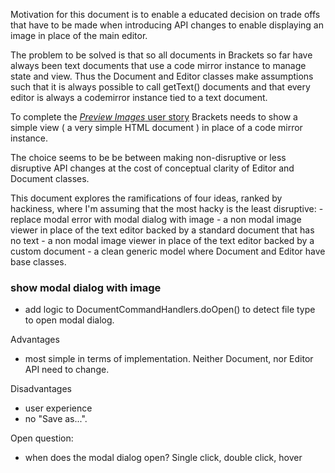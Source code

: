  Motivation for this document is to enable a educated decision on trade offs that have to be made when introducing API changes to enable displaying an image in place of the  main editor.

The problem to be solved is that so all documents in Brackets so far have always been text documents that use a code mirror instance to manage state and view. Thus the Document and Editor classes make assumptions such that it is always possible to call getText() documents and that every editor is always a codemirror instance tied to a text document.

To complete the  [_Preview Images_ user story](https://trello.com/c/l9AcILkC/24-8-preview-images) Brackets needs to show a simple view ( a very simple HTML document ) in place of a code mirror instance.

The choice seems to be be between making non-disruptive or less disruptive API changes at the cost of conceptual clarity of Editor and Document classes.

This document explores the ramifications of four ideas, ranked by hackiness, where I'm assuming that the most hacky is the least disruptive:
    - replace modal  error with modal dialog with image
    - a non modal image viewer in place of the text editor backed by a standard document that has no text
    - a non modal image viewer in place of the text editor backed by a custom document
    - a clean generic model where Document and Editor have base classes. 


###  show modal dialog with image
* add logic to DocumentCommandHandlers.doOpen() to detect file type to open modal dialog.

Advantages
* most simple in terms of implementation. Neither Document, nor Editor API need to change.

Disadvantages
* user experience
* no "Save as...".

Open question:
* when does the modal dialog open? Single click, double click, hover
